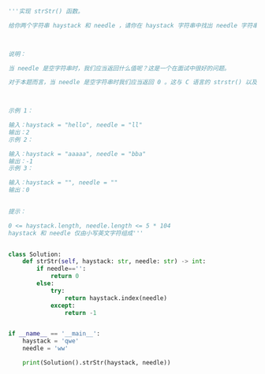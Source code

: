 
<BlogInfo id="931" title="27.实现strStr" author="白日梦想猿" pv=0 read_times=0 pre_cost_time=0分41秒 category="leetcode" tag_list="['leetcode']" create_time="2022.02.23 20:51:05" update_time="2022.02.23 20:53:41" />

```python
'''实现 strStr() 函数。

给你两个字符串 haystack 和 needle ，请你在 haystack 字符串中找出 needle 字符串出现的第一个位置（下标从 0 开始）。如果不存在，则返回  -1 。

 

说明：

当 needle 是空字符串时，我们应当返回什么值呢？这是一个在面试中很好的问题。

对于本题而言，当 needle 是空字符串时我们应当返回 0 。这与 C 语言的 strstr() 以及 Java 的 indexOf() 定义相符。

 

示例 1：

输入：haystack = "hello", needle = "ll"
输出：2
示例 2：

输入：haystack = "aaaaa", needle = "bba"
输出：-1
示例 3：

输入：haystack = "", needle = ""
输出：0
 

提示：

0 <= haystack.length, needle.length <= 5 * 104
haystack 和 needle 仅由小写英文字符组成'''


class Solution:
    def strStr(self, haystack: str, needle: str) -> int:
        if needle=='':
            return 0
        else:
            try:
                return haystack.index(needle)
            except:
                return -1


if __name__ == '__main__':
    haystack = 'qwe'
    needle = 'ww'

    print(Solution().strStr(haystack, needle))

```
